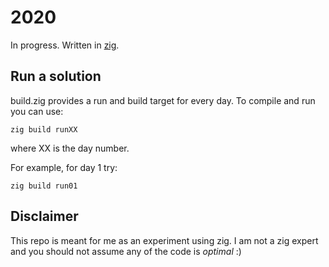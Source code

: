 # 2020

In progress.
Written in [zig](https://ziglang.org).

## Run a solution

build.zig provides a run and build target for every day.
To compile and run you can use:
```zig
zig build runXX
```
where XX is the day number.

For example, for day 1 try:
```zig
zig build run01
```

## Disclaimer

This repo is meant for me as an experiment using zig.
I am not a zig expert and you should not assume any of the code is *optimal* :)
